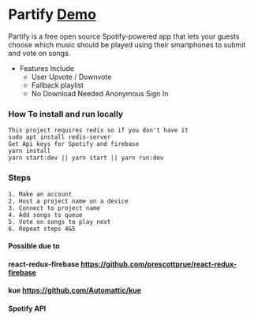 # Partify [Demo](https://partifystart.herokuapp.com/#/)

Partify is a free open source Spotify-powered app that lets your guests choose which music should be played using their smartphones to submit and vote on songs.

* Features Include
  * User Upvote / Downvote 
  * Fallback playlist
  * No Download Needed Anonymous Sign In
  
### How To install and run locally
```
This project requires redis so if you don't have it 
sudo apt install redis-server
Get Api keys for Spotify and firebase
yarn install
yarn start:dev || yarn start || yarn run:dev
```

### Steps
```tem 2
1. Make an account
2. Host a project name on a device 
3. Connect to project name 
4. Add songs to queue 
5. Vote on songs to play next
6. Repeat steps 4&5
```

#### Possible due to
#### react-redux-firebase https://github.com/prescottprue/react-redux-firebase
#### kue https://github.com/Automattic/kue
#### Spotify API
